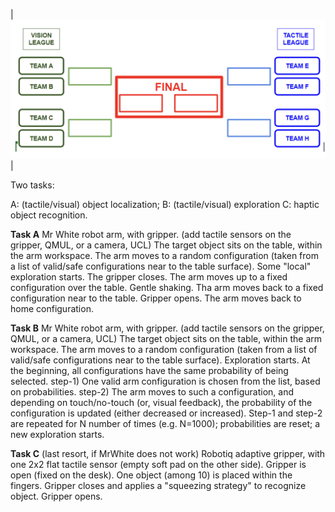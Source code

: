 | [![Teams](teams.png)]() |


Two tasks:

A: (tactile/visual) object localization;
B: (tactile/visual) exploration
C: haptic object recognition.

**Task A**
Mr White robot arm, with gripper.
(add tactile sensors on the gripper, QMUL, or a camera, UCL)
The target object sits on the table, within the arm workspace.
The arm moves to a random configuration (taken from a list of valid/safe configurations near to the table surface).
Some "local" exploration starts.
The gripper closes. 
The arm moves up to a fixed configuration over the table.
Gentle shaking.
Tha arm moves back to a fixed configuration near to the table.
Gripper opens.
The arm moves back to home configuration.

**Task B**
Mr White robot arm, with gripper.
(add tactile sensors on the gripper, QMUL, or a camera, UCL)
The target object sits on the table, within the arm workspace.
The arm moves to a random configuration 
(taken from a list of valid/safe configurations near to the table surface).
Exploration starts.
At the beginning, all configurations have the same probability of being selected.
step-1) One valid arm configuration is chosen from the list, based on probabilities.
step-2) The arm moves to such a configuration, and depending on touch/no-touch (or, visual feedback), the probability of the configuration is updated (either decreased or increased).
Step-1 and step-2 are repeated for N number of times (e.g. N=1000); 
probabilities are reset; 
a new exploration starts.

**Task C** (last resort, if MrWhite does not work)
Robotiq adaptive gripper, with one 2x2 flat tactile sensor (empty soft pad on the other side).
Gripper is open (fixed on the desk).
One object (among 10) is placed within the fingers.
Gripper closes and applies a "squeezing strategy" to recognize object.
Gripper opens.
